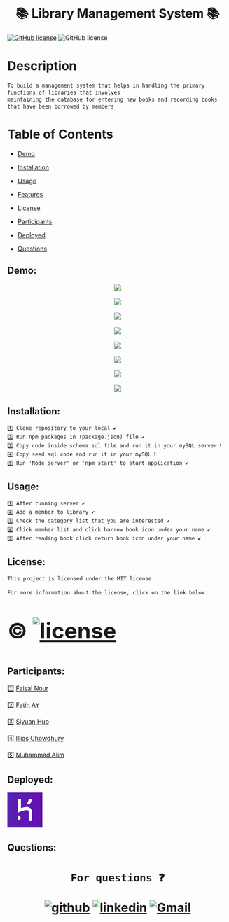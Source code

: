 
<h1 align="center", margin="2%">                     📚   Library Management System 📚</h1>

[![GitHub license](https://img.shields.io/badge/license-MIT2.0-blue.svg)][M] ![GitHub license](https://img.shields.io/badge/license-SQL2.0-green.svg)

[M]:https://opensource.org/licenses/MIT

<h1>Description</h1>

    To build a management system that helps in handling the primary functions of libraries that involves 
    maintaining the database for entering new books and recording books that have been borrowed by members


<h1> Table of Contents </h1>

* [Demo](#Demo)

* [Installation](#installation)
  
* [Usage](#usage)

* [Features](#Features)

* [License](#license)

* [Participants](#Participants)

* [Deployed](#Deployed)

* [Questions](#Questions)


## Demo:

<p align="center">
<img  src="./public/assets/img/home-page.png" >
</p>

<p align="center">
<img src="./public/assets/img/list-options.png" >
</p>

<p align="center">
<img src="./public/assets/img/add-member.png" >
</p>

<p align="center">
<img src="./public/assets/img/add-book.png" >
</p>

<p align="center">
<img src="./public/assets/img/add-category.png">
</p>

<p align="center">
<img src="./public/assets/img/members-list.png" >
</p>

<p align="center">
<img src="./public/assets/img/available-book.png" >
</p>

<p align="center">
<img src="./public/assets/img/borrowed-book.png" >
</p>


## Installation:
    1️⃣ Clone repository to your local ✔
    2️⃣ Run npm packages in (package.json) file ✔
    3️⃣ Copy code inside schema.sql file and run it in your mySQL server ❗️
    4️⃣ Copy seed.sql code and run it in your mySQL ❗️
    5️⃣ Run 'Node server' or 'npm start' to start application ✔
    
##  Usage:
    1️⃣ After running server ✔
    2️⃣ Add a member to library ✔
    3️⃣ Check the category list that you are interested ✔   
    4️⃣ Click member list and click barrow book icon under your name ✔
    5️⃣ After reading book click return book icon under your name ✔

##  License:
    This project is licensed under the MIT license.

    For more information about the license, click on the link below.

<h1>
<div  style="font-size:50px">  

©  [![license](https://img.shields.io/badge/license-MIT-green.svg)][M]

[M]: https://opensource.org/licenses/mit

</div>

</h1>

## Participants:

1️⃣ [Faisal Nour](https://github.com/faisalsnour)

2️⃣ [Fatih AY](https://github.com/fatihay53)

3️⃣ [Siyuan Huo](https://github.com/siyuanhuo)

4️⃣ [Illias Chowdhury](https://github.com/iliasc8)

5️⃣ [Muhammad Alim](https://github.com/muhammadalim5)


## Deployed:

[![Deployed](./public/assets/img/heroku.png)][H]

[H]:https://library-management-system-lms.herokuapp.com



## Questions:
   
<h1 align="center">

     For questions ❓ 

                              
[![github](https://user-images.githubusercontent.com/77207167/111052614-58e7a100-842a-11eb-834d-21aa5fa25e2e.png)][1]
[![linkedin](https://user-images.githubusercontent.com/77207167/111052328-d362f180-8427-11eb-93b2-db395a9da005.png)][2]
[![Gmail](https://user-images.githubusercontent.com/77207167/111044783-9e02d780-8418-11eb-80c7-65c663549a9e.png)][3] 



[1]: https://github.com/fatihay53
[2]: https://www.linkedin.com/in/fatih-sultan-ay-211689181
[3]: mailto:f.sultanay@gmail.com


</h1>



